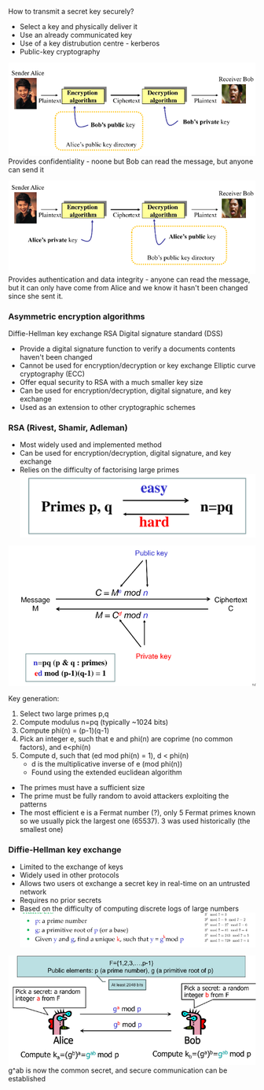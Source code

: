 How to transmit a secret key securely?
- Select a key and physically deliver it
- Use an already communicated key
- Use of a key distrubution centre - kerberos
- Public-key cryptography

![](images/Pasted%20image%2020240726112557.png)
Provides confidentiality - noone but Bob can read the message, but anyone can send it

![](images/Pasted%20image%2020240726112710.png)
Provides authentication and data integrity - anyone can read the message, but it can only have come from Alice and we know it hasn't been changed since she sent it.

### Asymmetric encryption algorithms
Diffie-Hellman key exchange
RSA
Digital signature standard (DSS)
- Provide a digital signature function to verify a documents contents haven't been changed
- Cannot be used for encryption/decryption or key exchange
Elliptic curve cryptography (ECC)
- Offer equal security to RSA with a much smaller key size
- Can be used for encryption/decryption, digital signature, and key exchange
- Used as an extension to other cryptographic schemes

### RSA (Rivest, Shamir, Adleman)
- Most widely used and implemented method
- Can be used for encryption/decryption, digital signature, and key exchange
- Relies on the difficulty of factorising large primes 
![](images/Pasted%20image%2020240726113232.png)

![](images/Pasted%20image%2020240726113450.png)

Key generation:
1. Select two large primes p,q
2. Compute modulus n=pq (typically ~1024 bits)
3. Compute phi(n) = (p-1)(q-1)
4. Pick an integer e, such that e and phi(n) are coprime (no common factors), and e<phi(n)
5. Compute d, such that (ed mod phi(n) = 1), d < phi(n)
	- d is the multiplicative inverse of e (mod phi(n))
	- Found using the extended euclidean algorithm

- The primes must have a sufficient size
- The prime must be fully random to avoid attackers exploiting the patterns
- The most efficient e is a Fermat number (?), only 5 Fermat primes known so we usually pick the largest one (65537). 3 was used historically (the smallest one)

### Diffie-Hellman key exchange
- Limited to the exchange of keys
- Widely used in other protocols
- Allows two users ot exchange a secret key in real-time on an untrusted network
- Requires no prior secrets
- Based on the difficulty of computing discrete logs of large numbers
![](images/Pasted%20image%2020240726114734.png)

![](images/Pasted%20image%2020240726114839.png)
g^ab is now the common secret, and secure communication can be established